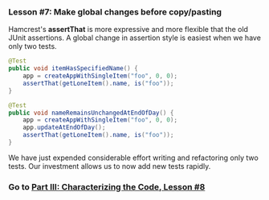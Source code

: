 ### Lesson #7: Make global changes before copy/pasting
Hamcrest's **assertThat** is more expressive and more flexible that the old JUnit assertions.  A global change in assertion style is easiest when we have only two tests.

```java
@Test
public void itemHasSpecifiedName() {
    app = createAppWithSingleItem("foo", 0, 0);
    assertThat(getLoneItem().name, is("foo"));
}

@Test
public void nameRemainsUnchangedAtEndOfDay() {
    app = createAppWithSingleItem("foo", 0, 0);
    app.updateAtEndOfDay();
    assertThat(getLoneItem().name, is("foo"));
}
```
We have just expended considerable effort writing and refactoring only two tests.  Our investment allows us to now add
new tests rapidly.
### Go to [Part III: Characterizing the Code, Lesson #8](https://github.com/d215steinberg/GildedRose-Java/tree/Lesson%238)